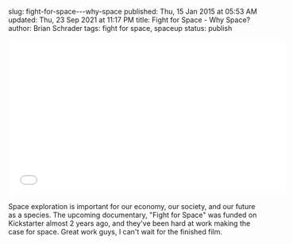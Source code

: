 slug: fight-for-space---why-space
published: Thu, 15 Jan 2015 at 05:53 AM
updated: Thu, 23 Sep 2021 at 11:17 PM
title: Fight for Space - Why Space? 
author: Brian Schrader
tags: fight for space, spaceup
status: publish

<center>
<iframe width="560" height="315" src="//www.youtube.com/embed/LO8DvN53esE" frameborder="0" allowfullscreen></iframe>
</center>

Space exploration is important for our economy, our society, and our future as a species. The upcoming documentary, "Fight for Space" was funded on Kickstarter almost 2 years ago, and they've been hard at work making the case for space. Great work guys, I can't wait for the finished film.
